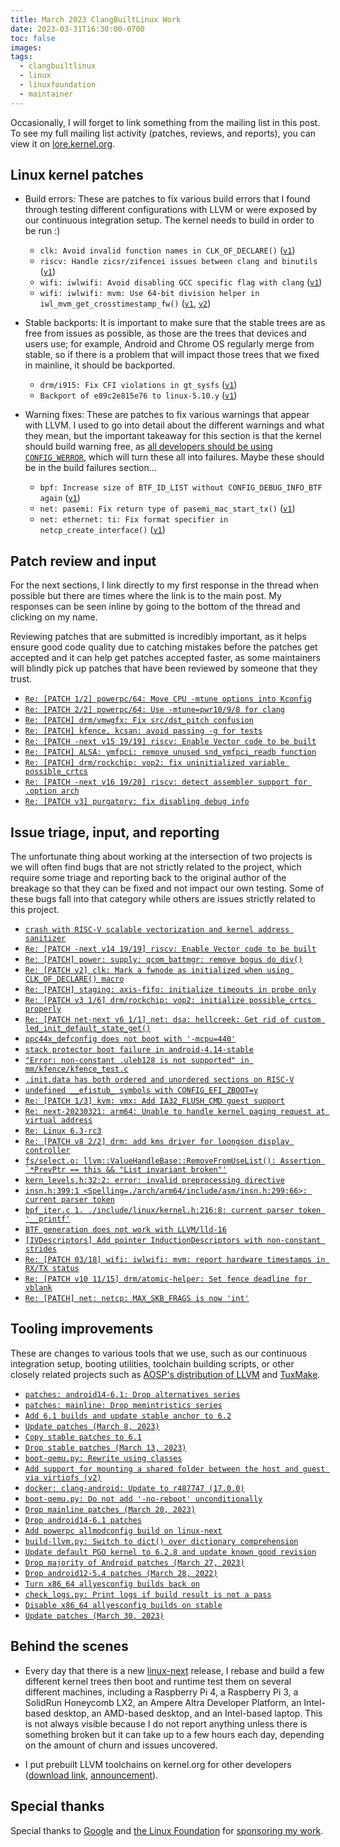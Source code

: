```yaml
---
title: March 2023 ClangBuiltLinux Work
date: 2023-03-31T16:30:00-0700
toc: false
images:
tags:
  - clangbuiltlinux
  - linux
  - linuxfoundation
  - maintainer
---
```


Occasionally, I will forget to link something from the mailing list in this post. To see my full mailing list activity (patches, reviews, and reports), you can view it on [lore.kernel.org](https://lore.kernel.org/all/?q=f:nathan@kernel.org).

## Linux kernel patches

* Build errors: These are patches to fix various build errors that I found through testing different configurations with LLVM or were exposed by our continuous integration setup. The kernel needs to build in order to be run :)

  * `clk: Avoid invalid function names in CLK_OF_DECLARE()` ([`v1`](https://lore.kernel.org/20230308-clk_of_declare-fix-v1-1-317b741e2532@kernel.org/))
  * `riscv: Handle zicsr/zifencei issues between clang and binutils` ([`v1`](https://lore.kernel.org/20230313-riscv-zicsr-zifencei-fiasco-v1-1-dd1b7840a551@kernel.org/))
  * `wifi: iwlwifi: Avoid disabling GCC specific flag with clang` ([`v1`](https://lore.kernel.org/20230315-iwlwifi-fix-pragma-v1-1-ad23f92c4739@kernel.org/))
  * `wifi: iwlwifi: mvm: Use 64-bit division helper in iwl_mvm_get_crosstimestamp_fw()` ([`v1`](https://lore.kernel.org/20230329-iwlwifi-ptp-avoid-64-bit-div-v1-1-ad8db8d66bc2@kernel.org/), [`v2`](https://lore.kernel.org/20230329-iwlwifi-ptp-avoid-64-bit-div-v2-1-22b988eb009b@kernel.org/))

* Stable backports: It is important to make sure that the stable trees are as free from issues as possible, as those are the trees that devices and users use; for example, Android and Chrome OS regularly merge from stable, so if there is a problem that will impact those trees that we fixed in mainline, it should be backported.

  * `drm/i915: Fix CFI violations in gt_sysfs` ([`v1`](https://lore.kernel.org/20230116033551.191731-1-nathan@kernel.org/))
  * `Backport of e89c2e815e76 to linux-5.10.y` ([`v1`](https://lore.kernel.org/20230328-riscv-zifencei-zicsr-5-10-v1-0-bccb3e16dc46@kernel.org/))

* Warning fixes: These are patches to fix various warnings that appear with LLVM. I used to go into detail about the different warnings and what they mean, but the important takeaway for this section is that the kernel should build warning free, as [all developers should be using `CONFIG_WERROR`](https://lore.kernel.org/r/CAHk-=wifoM9VOp-55OZCRcO9MnqQ109UTuCiXeZ-eyX_JcNVGg@mail.gmail.com/), which will turn these all into failures. Maybe these should be in the build failures section...

  * `bpf: Increase size of BTF_ID_LIST without CONFIG_DEBUG_INFO_BTF again` ([`v1`](https://lore.kernel.org/20230307-bpf-kfuncs-warray-bounds-v1-1-00ad3191f3a6@kernel.org/))
  * `net: pasemi: Fix return type of pasemi_mac_start_tx()` ([`v1`](https://lore.kernel.org/20230319-pasemi-incompatible-pointer-types-strict-v1-1-1b9459d8aef0@kernel.org/))
  * `net: ethernet: ti: Fix format specifier in netcp_create_interface()` ([`v1`](https://lore.kernel.org/20230329-net-ethernet-ti-wformat-v1-1-83d0f799b553@kernel.org/))



## Patch review and input

For the next sections, I link directly to my first response in the thread when possible but there are times where the link is to the main post. My responses can be seen inline by going to the bottom of the thread and clicking on my name.

Reviewing patches that are submitted is incredibly important, as it helps ensure good code quality due to catching mistakes before the patches get accepted and it can help get patches accepted faster, as some maintainers will blindly pick up patches that have been reviewed by someone that they trust.

* [`Re: [PATCH 1/2] powerpc/64: Move CPU -mtune options into Kconfig`](https://lore.kernel.org/20230302163055.GA3010526@dev-arch.thelio-3990X/)
* [`Re: [PATCH 2/2] powerpc/64: Use -mtune=pwr10/9/8 for clang`](https://lore.kernel.org/20230302164324.GB3010526@dev-arch.thelio-3990X/)
* [`Re: [PATCH] drm/vmwgfx: Fix src/dst_pitch confusion`](https://lore.kernel.org/20230314211615.GA3351584@dev-arch.thelio-3990X/)
* [`Re: [PATCH] kfence, kcsan: avoid passing -g for tests`](https://lore.kernel.org/20230316160523.GA90073@dev-arch.thelio-3990X/)
* [`Re: [PATCH -next v15 19/19] riscv: Enable Vector code to be built`](https://lore.kernel.org/20230317154658.GA1122384@dev-arch.thelio-3990X/)
* [`Re: [PATCH] ALSA: ymfpci: remove unused snd_ymfpci_readb function`](https://lore.kernel.org/20230319233444.GA12415@dev-arch.thelio-3990X/)
* [`Re: [PATCH] drm/rockchip: vop2: fix uninitialized variable possible_crtcs`](https://lore.kernel.org/20230320170057.GA592480@dev-arch.thelio-3990X/)
* [`Re: [PATCH -next v16 19/20] riscv: detect assembler support for .option arch`](https://lore.kernel.org/20230324145934.GB428955@dev-arch.thelio-3990X/)
* [`Re: [PATCH v3] purgatory: fix disabling debug info`](https://lore.kernel.org/20230330222928.GA644044@dev-arch.thelio-3990X/)



## Issue triage, input, and reporting

The unfortunate thing about working at the intersection of two projects is we will often find bugs that are not strictly related to the project, which require some triage and reporting back to the original author of the breakage so that they can be fixed and not impact our own testing. Some of these bugs fall into that category while others are issues strictly related to this project.

* [`crash with RISC-V scalable vectorization and kernel address sanitizer`](https://github.com/llvm/llvm-project/issues/61096)
* [`Re: [PATCH -next v14 19/19] riscv: Enable Vector code to be built`](https://lore.kernel.org/Y%2F+SoGfspjGwlH7g@dev-arch.thelio-3990X/)
* [`Re: [PATCH] power: supply: qcom_battmgr: remove bogus do_div()`](https://lore.kernel.org/Y%2F+WghSbz3l6uipn@dev-arch.thelio-3990X/)
* [`Re: [PATCH v2] clk: Mark a fwnode as initialized when using CLK_OF_DECLARE() macro`](https://lore.kernel.org/20230308160140.GA2347814@dev-arch.thelio-3990X/)
* [`Re: [PATCH] staging: axis-fifo: initialize timeouts in probe only`](https://lore.kernel.org/20230314144207.GA4106922@dev-arch.thelio-3990X/)
* [`Re: [PATCH v3 1/6] drm/rockchip: vop2: initialize possible_crtcs properly`](https://lore.kernel.org/20230314160821.GA13416@dev-arch.thelio-3990X/)
* [`Re: [PATCH net-next v6 1/1] net: dsa: hellcreek: Get rid of custom led_init_default_state_get()`](https://lore.kernel.org/20230315195154.GA1636193@dev-arch.thelio-3990X/)
* [`ppc44x_defconfig does not boot with '-mcpu=440'`](https://github.com/ClangBuiltLinux/linux/issues/1814)
* [`stack protector boot failure in android-4.14-stable`](https://github.com/ClangBuiltLinux/linux/issues/1815)
* [`"Error: non-constant .uleb128 is not supported" in mm/kfence/kfence_test.c`](https://github.com/ClangBuiltLinux/linux/issues/1816)
* [`.init.data has both ordered and unordered sections on RISC-V`](https://github.com/ClangBuiltLinux/linux/issues/1817)
* [`undefined __efistub_ symbols with CONFIG_EFI_ZBOOT=y`](https://github.com/ClangBuiltLinux/linux/issues/1819)
* [`Re: [PATCH 1/3] kvm: vmx: Add IA32_FLUSH_CMD guest support`](https://lore.kernel.org/20230317190432.GA863767@dev-arch.thelio-3990X/)
* [`Re: next-20230321: arm64: Unable to handle kernel paging request at virtual address`](https://lore.kernel.org/20230321155626.GA3765079@dev-arch.thelio-3990X/)
* [`Re: Linux 6.3-rc3`](https://lore.kernel.org/20230320180501.GA598084@dev-arch.thelio-3990X/)
* [`Re: [PATCH v8 2/2] drm: add kms driver for loongson display controller`](https://lore.kernel.org/20230328170636.GA1986005@dev-arch.thelio-3990X/)
* [```fs/select.o: llvm::ValueHandleBase::RemoveFromUseList(): Assertion `*PrevPtr == this && "List invariant broken"'```](https://github.com/ClangBuiltLinux/linux/issues/1821)
* [`kern_levels.h:32:2: error: invalid preprocessing directive`](https://github.com/ClangBuiltLinux/linux/issues/1822)
* [`insn.h:399:1 <Spelling=./arch/arm64/include/asm/insn.h:299:66>: current parser token`](https://github.com/ClangBuiltLinux/linux/issues/1823)
* [`bpf_iter.c 1. ./include/linux/kernel.h:216:8: current parser token '__printf'`](https://github.com/ClangBuiltLinux/linux/issues/1824)
* [`BTF generation does not work with LLVM/lld-16`](https://github.com/ClangBuiltLinux/linux/issues/1825)
* [`[IVDescriptors] Add pointer InductionDescriptors with non-constant strides`](https://reviews.llvm.org/rG498aa534f472d28db893aa9a8627d0b46e17f312)
* [`Re: [PATCH 03/18] wifi: iwlwifi: mvm: report hardware timestamps in RX/TX status`](https://lore.kernel.org/20230331175121.GA3127046@dev-arch.thelio-3990X/)
* [`Re: [PATCH v10 11/15] drm/atomic-helper: Set fence deadline for vblank`](https://lore.kernel.org/20230331204412.GA396777@dev-arch.thelio-3990X/)
* [`Re: [PATCH] net: netcp: MAX_SKB_FRAGS is now 'int'`](https://lore.kernel.org/20230331214444.GA1426512@dev-arch.thelio-3990X/)



## Tooling improvements

These are changes to various tools that we use, such as our continuous integration setup, booting utilities, toolchain building scripts, or other closely related projects such as [AOSP's distribution of LLVM](https://android.googlesource.com/platform/prebuilts/clang/host/linux-x86/) and [TuxMake](https://tuxmake.org).

* [`patches: android14-6.1: Drop alternatives series`](https://github.com/ClangBuiltLinux/continuous-integration2/pull/527)
* [`patches: mainline: Drop memintristics series`](https://github.com/ClangBuiltLinux/continuous-integration2/pull/528)
* [`Add 6.1 builds and update stable anchor to 6.2`](https://github.com/ClangBuiltLinux/continuous-integration2/pull/529)
* [`Update patches (March 8, 2023)`](https://github.com/ClangBuiltLinux/continuous-integration2/pull/530)
* [`Copy stable patches to 6.1`](https://github.com/ClangBuiltLinux/continuous-integration2/pull/531)
* [`Drop stable patches (March 13, 2023)`](https://github.com/ClangBuiltLinux/continuous-integration2/pull/532)
* [`boot-qemu.py: Rewrite using classes`](https://github.com/ClangBuiltLinux/boot-utils/pull/91)
* [`Add support for mounting a shared folder between the host and guest via virtiofs (v2)`](https://github.com/ClangBuiltLinux/boot-utils/pull/93)
* [`docker: clang-android: Update to r487747 (17.0.0)`](https://gitlab.com/Linaro/tuxmake/-/merge_requests/297)
* [`boot-qemu.py: Do not add '-no-reboot' unconditionally`](https://github.com/ClangBuiltLinux/boot-utils/pull/95)
* [`Drop mainline patches (March 20, 2023)`](https://github.com/ClangBuiltLinux/continuous-integration2/pull/534)
* [`Drop android14-6.1 patches`](https://github.com/ClangBuiltLinux/continuous-integration2/pull/535)
* [`Add powerpc allmodconfig build on linux-next`](https://github.com/ClangBuiltLinux/continuous-integration2/pull/536)
* [`build-llvm.py: Switch to dict() over dictionary comprehension`](https://github.com/ClangBuiltLinux/tc-build/pull/229)
* [`Update default PGO kernel to 6.2.8 and update known good revision`](https://github.com/ClangBuiltLinux/tc-build/pull/230)
* [`Drop majority of Android patches (March 27, 2023)`](https://github.com/ClangBuiltLinux/continuous-integration2/pull/537)
* [`Drop android12-5.4 patches (March 28, 2022)`](https://github.com/ClangBuiltLinux/continuous-integration2/pull/538)
* [`Turn x86_64 allyesconfig builds back on`](https://github.com/ClangBuiltLinux/continuous-integration2/pull/541)
* [`check_logs.py: Print logs if build result is not a pass`](https://github.com/ClangBuiltLinux/continuous-integration2/pull/542)
* [`Disable x86_64 allyesconfig builds on stable`](https://github.com/ClangBuiltLinux/continuous-integration2/pull/543)
* [`Update patches (March 30, 2023)`](https://github.com/ClangBuiltLinux/continuous-integration2/pull/546)



## Behind the scenes

* Every day that there is a new [linux-next](https://git.kernel.org/pub/scm/linux/kernel/git/next/linux-next.git/) release, I rebase and build a few different kernel trees then boot and runtime test them on several different machines, including a Raspberry Pi 4, a Raspberry Pi 3, a SolidRun Honeycomb LX2, an Ampere Altra Developer Platform, an Intel-based desktop, an AMD-based desktop, and an Intel-based laptop. This is not always visible because I do not report anything unless there is something broken but it can take up to a few hours each day, depending on the amount of churn and issues uncovered.

* I put prebuilt LLVM toolchains on kernel.org for other developers ([download link](https://kernel.org/pub/tools/llvm/), [announcement](https://lore.kernel.org/20230328190906.GB375033@dev-arch.thelio-3990X/)).



## Special thanks

Special thanks to [Google](https://www.google.com/) and [the Linux Foundation](https://www.linuxfoundation.org) for [sponsoring my work](https://www.linuxfoundation.org/press/press-release/google-funds-linux-kernel-developers-to-focus-exclusively-on-security).
